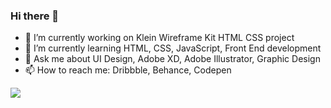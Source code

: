 ### Hi there 👋
- 🔭 I’m currently working on Klein Wireframe Kit HTML CSS project
- 🌱 I’m currently learning HTML, CSS, JavaScript, Front End development
- 💬 Ask me about UI Design, Adobe XD, Adobe Illustrator, Graphic Design
- 📫 How to reach me: Dribbble, Behance, Codepen

<img src="https://github-readme-stats.vercel.app/api?username=DezineWings&&show_icons=true&title_color=#2F80ED&icon_color=0366d6&text_color=646464&bg_color=ddedfd">
